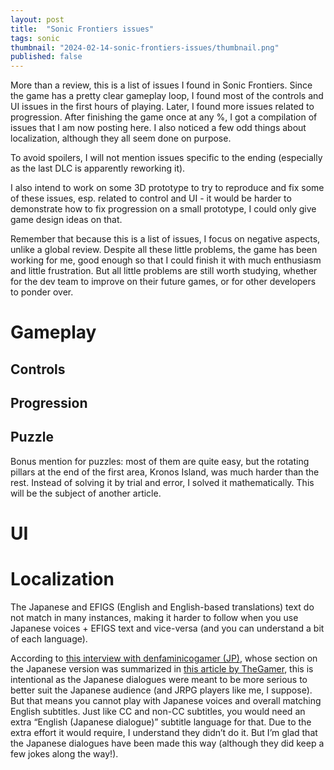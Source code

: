 ```yaml
---
layout: post
title:  "Sonic Frontiers issues"
tags: sonic
thumbnail: "2024-02-14-sonic-frontiers-issues/thumbnail.png"
published: false
---
```


More than a review, this is a list of issues I found in Sonic Frontiers. Since the game has a pretty clear gameplay loop, I found most of the controls and UI issues in the first hours of playing. Later, I found more issues related to progression. After finishing the game once at any %, I got a compilation of issues that I am now posting here. I also noticed a few odd things about localization, although they all seem done on purpose.

To avoid spoilers, I will not mention issues specific to the ending (especially as the last DLC is apparently reworking it).

I also intend to work on some 3D prototype to try to reproduce and fix some of these issues, esp. related to control and UI - it would be harder to demonstrate how to fix progression on a small prototype, I could only give game design ideas on that.

Remember that because this is a list of issues, I focus on negative aspects, unlike a global review. Despite all these little problems, the game has been working for me, good enough so that I could finish it with much enthusiasm and little frustration. But all little problems are still worth studying, whether for the dev team to improve on their future games, or for other developers to ponder over.

# Gameplay

## Controls

## Progression

## Puzzle

Bonus mention for puzzles: most of them are quite easy, but the rotating pillars at the end of the first area, Kronos Island, was much harder than the rest. Instead of solving it by trial and error, I solved it mathematically. This will be the subject of another article.

# UI

# Localization

The Japanese and EFIGS (English and English-based translations) text do not match in many instances, making it harder to follow when you use Japanese voices + EFIGS text and vice-versa (and you can understand a bit of each language).

According to [this interview with denfaminicogamer (JP)](https://news.denfaminicogamer.jp/interview/220917i#i-5), whose section on the Japanese version was summarized in [this article by TheGamer](https://www.thegamer.com/sonic-frontiers-writing-japan-asia-regional-changes/), this is intentional as the Japanese dialogues were meant to be more serious to better suit the Japanese audience (and JRPG players like me, I suppose). But that means you cannot play with Japanese voices and overall matching English subtitles. Just like CC and non-CC subtitles, you would need an extra “English (Japanese dialogue)” subtitle language for that. Due to the extra effort it would require, I understand they didn’t do it. But I’m glad that the Japanese dialogues have been made this way (although they did keep a few jokes along the way!).
